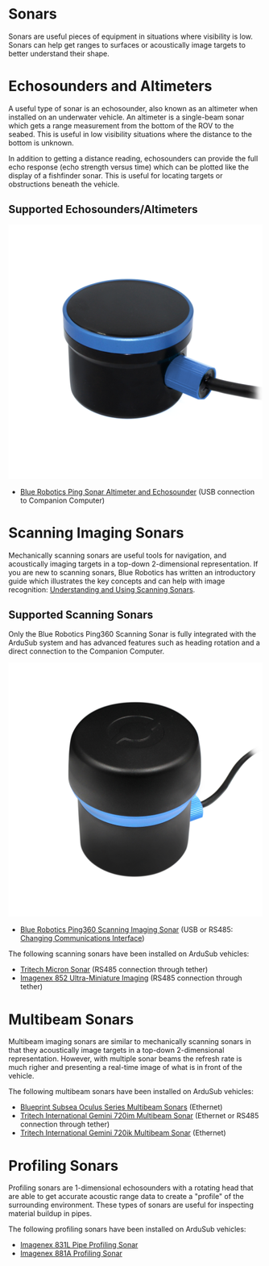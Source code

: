 # Sonars

Sonars are useful pieces of equipment in situations where visibility is low. Sonars can help get ranges to surfaces or acoustically image targets to better understand their shape.

# Echosounders and Altimeters 

A useful type of sonar is an echosounder, also known as an altimeter when installed on an underwater vehicle. An altimeter is a single-beam sonar which gets a range measurement from the bottom of the ROV to the seabed. This is useful in low visibility situations where the distance to the bottom is unknown.

In addition to getting a distance reading, echosounders can provide the full echo response (echo strength versus time) which can be plotted like the display of a fishfinder sonar. This is useful for locating targets or obstructions beneath the vehicle.

## Supported Echosounders/Altimeters

<img src="/images/hardware/ping.png" class="img-responsive img-center" style="max-height:600px;">

* [Blue Robotics Ping Sonar Altimeter and Echosounder](https://bluerobotics.com/store/sensors-sonars-cameras/sonar/ping-sonar-r2-rp/) (USB connection to Companion Computer)

# Scanning Imaging Sonars

Mechanically scanning sonars are useful tools for navigation, and acoustically imaging targets in a top-down 2-dimensional representation. If you are new to scanning sonars, Blue Robotics has written an introductory guide which illustrates the key concepts and can help with image recognition: [Understanding and Using Scanning Sonars](https://bluerobotics.com/learn/understanding-and-using-scanning-sonars/).

## Supported Scanning Sonars

Only the Blue Robotics Ping360 Scanning Sonar is fully integrated with the ArduSub system and has advanced features such as heading rotation and a direct connection to the Companion Computer.

<img src="/images/hardware/ping360.jpg" class="img-responsive img-center" style="max-height:600px;">

* [Blue Robotics Ping360 Scanning Imaging Sonar](https://bluerobotics.com/store/sensors-sonars-cameras/sonar/ping360-sonar-r1-rp/) (USB or RS485: [Changing Communications Interface](https://bluerobotics.com/learn/changing-communications-interface-on-the-ping360/))

The following scanning sonars have been installed on ArduSub vehicles:
* [Tritech Micron Sonar](https://www.tritech.co.uk/product/small-rov-mechanical-sector-scanning-sonar-tritech-micron) (RS485 connection through tether)
* [Imagenex 852 Ultra-Miniature Imaging](https://imagenex.com/products/852-ultra-miniature-imaging) (RS485 connection through tether)

# Multibeam Sonars

Multibeam imaging sonars are similar to mechanically scanning sonars in that they acoustically image targets in a top-down 2-dimensional representation. However, with multiple sonar beams the refresh rate is much righer and presenting a real-time image of what is in front of the vehicle.

The following multibeam sonars have been installed on ArduSub vehicles:
 * [Blueprint Subsea Oculus Series Multibeam Sonars](https://www.blueprintsubsea.com/oculus/) (Ethernet)
 * [Tritech International Gemini 720im Multibeam Sonar](https://www.tritech.co.uk/product/gemini-720im) (Ethernet or RS485 connection through tether)
 * [Tritech International Gemini 720ik Multibeam Sonar](https://www.tritech.co.uk/product/gemini-720ik) (Ethernet)
 
 
# Profiling Sonars

Profiling sonars are 1-dimensional echosounders with a rotating head that are able to get accurate acoustic range data to create a "profile" of the surrounding environment. These types of sonars are useful for inspecting material buildup in pipes.

The following profiling sonars have been installed on ArduSub vehicles:
* [Imagenex 831L Pipe Profiling Sonar](https://imagenex.com/products/831l-pipe-profiling)
* [Imagenex 881A Profiling Sonar](https://imagenex.com/products/881a-profiling)
